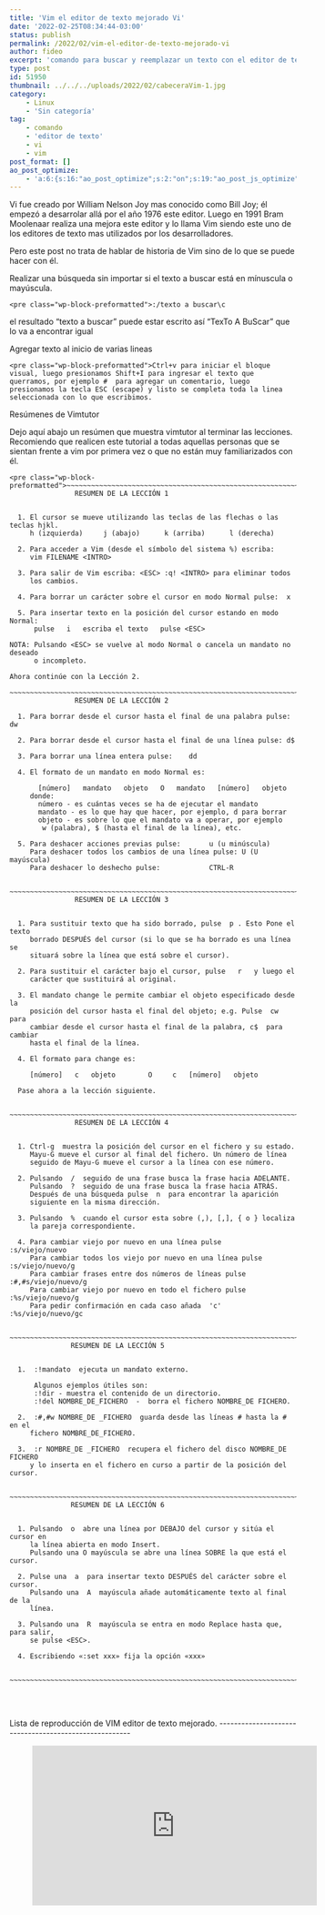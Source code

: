 ```yaml
---
title: 'Vim el editor de texto mejorado Vi'
date: '2022-02-25T08:34:44-03:00'
status: publish
permalink: /2022/02/vim-el-editor-de-texto-mejorado-vi
author: fideo
excerpt: 'comando para buscar y reemplazar un texto con el editor de texto vim.'
type: post
id: 51950
thumbnail: ../../../uploads/2022/02/cabeceraVim-1.jpg
category:
    - Linux
    - 'Sin categoría'
tag:
    - comando
    - 'editor de texto'
    - vi
    - vim
post_format: []
ao_post_optimize:
    - 'a:6:{s:16:"ao_post_optimize";s:2:"on";s:19:"ao_post_js_optimize";s:2:"on";s:20:"ao_post_css_optimize";s:2:"on";s:12:"ao_post_ccss";s:2:"on";s:16:"ao_post_lazyload";s:2:"on";s:15:"ao_post_preload";s:0:"";}'
---
```

Vi fue creado por William Nelson Joy mas conocido como Bill Joy; él empezó a desarrolar allá por el año 1976 este editor. Luego en 1991 Bram Moolenaar realiza una mejora este editor y lo llama Vim siendo este uno de los editores de texto mas utilizados por los desarrolladores.

Pero este post no trata de hablar de historia de Vim sino de lo que se puede hacer con él.

Realizar una búsqueda sin importar si el texto a buscar está en mínuscula o mayúscula.

```
<pre class="wp-block-preformatted">:/texto a buscar\c
```

  
el resultado “texto a buscar” puede estar escrito así “TexTo A BuScar” que lo va a encontrar igual

Agregar texto al inicio de varias lineas

```
<pre class="wp-block-preformatted">Ctrl+v para iniciar el bloque visual, luego presionamos Shift+I para ingresar el texto que querramos, por ejemplo #  para agregar un comentario, luego presionamos la tecla ESC (escape) y listo se completa toda la linea seleccionada con lo que escribimos.
```

Resúmenes de Vimtutor

Dejo aquí abajo un resúmen que muestra vimtutor al terminar las lecciones. Recomiendo que realicen este tutorial a todas aquellas personas que se sientan frente a vim por primera vez o que no están muy familiarizados con él.

```
<pre class="wp-block-preformatted">~~~~~~~~~~~~~~~~~~~~~~~~~~~~~~~~~~~~~~~~~~~~~~~~~~~~~~~~~~~~~~~~~~~~~~~~~~~~~~
			    RESUMEN DE LA LECCIÓN 1


  1. El cursor se mueve utilizando las teclas de las flechas o las teclas hjkl.
	 h (izquierda)	   j (abajo)	  k (arriba)	  l (derecha)

  2. Para acceder a Vim (desde el símbolo del sistema %) escriba:
     vim FILENAME <INTRO>

  3. Para salir de Vim escriba: <ESC> :q! <INTRO> para eliminar todos
     los cambios.

  4. Para borrar un carácter sobre el cursor en modo Normal pulse:  x

  5. Para insertar texto en la posición del cursor estando en modo Normal:
	  pulse   i   escriba el texto	 pulse <ESC>

NOTA: Pulsando <ESC> se vuelve al modo Normal o cancela un mandato no deseado
      o incompleto.

Ahora continúe con la Lección 2.

~~~~~~~~~~~~~~~~~~~~~~~~~~~~~~~~~~~~~~~~~~~~~~~~~~~~~~~~~~~~~~~~~~~~~~~~~~~~~~
			    RESUMEN DE LA LECCIÓN 2

  1. Para borrar desde el cursor hasta el final de una palabra pulse:	dw

  2. Para borrar desde el cursor hasta el final de una línea pulse:	d$

  3. Para borrar una línea entera pulse:    dd

  4. El formato de un mandato en modo Normal es:

       [número]   mandato   objeto   O	 mandato   [número]   objeto
     donde:
       número - es cuántas veces se ha de ejecutar el mandato
       mandato - es lo que hay que hacer, por ejemplo, d para borrar
       objeto - es sobre lo que el mandato va a operar, por ejemplo
		w (palabra), $ (hasta el final de la línea), etc.

  5. Para deshacer acciones previas pulse:		 u (u minúscula)
     Para deshacer todos los cambios de una línea pulse: U (U mayúscula)
     Para deshacer lo deshecho pulse:			 CTRL-R


~~~~~~~~~~~~~~~~~~~~~~~~~~~~~~~~~~~~~~~~~~~~~~~~~~~~~~~~~~~~~~~~~~~~~~~~~~~~~~
			    RESUMEN DE LA LECCIÓN 3


  1. Para sustituir texto que ha sido borrado, pulse  p . Esto Pone el texto
     borrado DESPUÉS del cursor (si lo que se ha borrado es una línea se
     situará sobre la línea que está sobre el cursor).

  2. Para sustituir el carácter bajo el cursor, pulse	r   y luego el
     carácter que sustituirá al original.

  3. El mandato change le permite cambiar el objeto especificado desde la
     posición del cursor hasta el final del objeto; e.g. Pulse	cw  para
     cambiar desde el cursor hasta el final de la palabra, c$  para cambiar
     hasta el final de la línea.

  4. El formato para change es:

	 [número]   c	objeto	      O		c   [número]   objeto

  Pase ahora a la lección siguiente.


~~~~~~~~~~~~~~~~~~~~~~~~~~~~~~~~~~~~~~~~~~~~~~~~~~~~~~~~~~~~~~~~~~~~~~~~~~~~~~
			    RESUMEN DE LA LECCIÓN 4


  1. Ctrl-g  muestra la posición del cursor en el fichero y su estado.
     Mayu-G mueve el cursor al final del fichero. Un número de línea
     seguido de Mayu-G mueve el cursor a la línea con ese número.

  2. Pulsando  /  seguido de una frase busca la frase hacia ADELANTE.
     Pulsando  ?  seguido de una frase busca la frase hacia ATRÁS.
     Después de una búsqueda pulse  n  para encontrar la aparición
     siguiente en la misma dirección.

  3. Pulsando  %  cuando el cursor esta sobre (,), [,], { o } localiza
     la pareja correspondiente.

  4. Para cambiar viejo por nuevo en una línea pulse	      :s/viejo/nuevo
     Para cambiar todos los viejo por nuevo en una línea pulse :s/viejo/nuevo/g
     Para cambiar frases entre dos números de líneas pulse  :#,#s/viejo/nuevo/g
     Para cambiar viejo por nuevo en todo el fichero pulse  :%s/viejo/nuevo/g
     Para pedir confirmación en cada caso añada  'c'	    :%s/viejo/nuevo/gc


~~~~~~~~~~~~~~~~~~~~~~~~~~~~~~~~~~~~~~~~~~~~~~~~~~~~~~~~~~~~~~~~~~~~~~~~~~~~~~
			   RESUMEN DE LA LECCIÓN 5


  1.  :!mandato  ejecuta un mandato externo.

      Algunos ejemplos útiles son:
	  :!dir - muestra el contenido de un directorio.
	  :!del NOMBRE_DE_FICHERO  -  borra el fichero NOMBRE_DE FICHERO.

  2.  :#,#w NOMBRE_DE _FICHERO  guarda desde las líneas # hasta la # en el
     fichero NOMBRE_DE_FICHERO.

  3.  :r NOMBRE_DE _FICHERO  recupera el fichero del disco NOMBRE_DE FICHERO
     y lo inserta en el fichero en curso a partir de la posición del cursor.


~~~~~~~~~~~~~~~~~~~~~~~~~~~~~~~~~~~~~~~~~~~~~~~~~~~~~~~~~~~~~~~~~~~~~~~~~~~~~~
			   RESUMEN DE LA LECCIÓN 6


  1. Pulsando  o  abre una línea por DEBAJO del cursor y sitúa el cursor en
     la línea abierta en modo Insert.
     Pulsando una O mayúscula se abre una línea SOBRE la que está el cursor.

  2. Pulse una	a  para insertar texto DESPUÉS del carácter sobre el cursor.
     Pulsando una  A  mayúscula añade automáticamente texto al final de la
     línea.

  3. Pulsando una  R  mayúscula se entra en modo Replace hasta que, para salir,
     se pulse <ESC>.

  4. Escribiendo «:set xxx» fija la opción «xxx»


~~~~~~~~~~~~~~~~~~~~~~~~~~~~~~~~~~~~~~~~~~~~~~~~~~~~~~~~~~~~~~~~~~~~~~~~~~~~~~
```

<div aria-hidden="true" class="wp-block-spacer" style="height:46px"></div>Lista de reproducción de VIM editor de texto mejorado.
------------------------------------------------------

<figure class="wp-block-embed aligncenter is-type-video is-provider-youtube wp-block-embed-youtube wp-embed-aspect-16-9 wp-has-aspect-ratio"><div class="wp-block-embed__wrapper"><iframe allow="accelerometer; autoplay; clipboard-write; encrypted-media; gyroscope; picture-in-picture; web-share" allowfullscreen="" frameborder="0" height="281" loading="lazy" referrerpolicy="strict-origin-when-cross-origin" src="https://www.youtube.com/embed/videoseries?list=PLEwU9ammVfH8b0g6pRuV6OggPw0Mxuhqm" title="Episodios VIM" width="500"></iframe></div></figure>